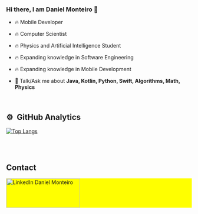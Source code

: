 ### Hi there, I am Daniel Monteiro 👋

- 🔥 Mobile Developer
- 🔥 Computer Scientist
- 🔥 Physics and Artificial Intelligence Student
- 🔥 Expanding knowledge in Software Engineering
- 🔥 Expanding knowledge in Mobile Development

- 💬 Talk/Ask me about **Java, Kotlin, Python, Swift, Algorithms, Math, Physics**


<br>

## ⚙️ &nbsp;GitHub Analytics
[![Top Langs](https://github-readme-stats.vercel.app/api/top-langs/?username=DaniellSousa)](https://github.com/DaniellSousa/github-readme-stats)

<!--<img src="https://github-readme-stats.vercel.app/api?username=DaniellSousa&show_icons=true"/>-->

<br><br>

## Contact

<p align="left" style="background:yellow">
<a href="https://www.linkedin.com/in/daniel-monteiro-a62492105/" target="_blank">
	<img src="https://s2.glbimg.com/gJ2WZWBdrrGX0DgpAH7WuQY8k_I=/0x0:640x233/984x0/smart/filters:strip_icc()/i.s3.glbimg.com/v1/AUTH_08fbf48bc0524877943fe86e43087e7a/internal_photos/bs/2021/a/J/MmkRyqTCA7AD3DSz5DYA/2011-05-18-linkedin-logo-1.jpg" alt="LinkedIn Daniel Monteiro" style="width: 200px; height: 80px;" />
</a>
</p>